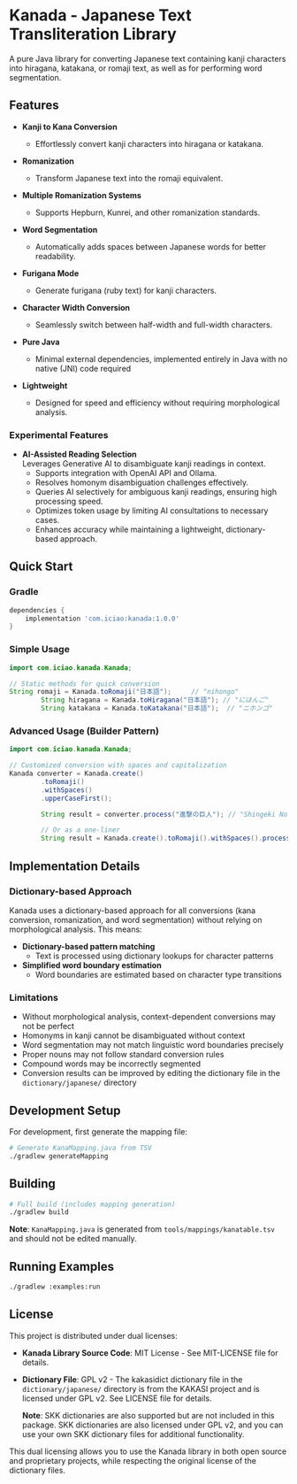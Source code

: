 # Kanada - Japanese Text Transliteration Library

A pure Java library for converting Japanese text containing kanji characters into hiragana, katakana, or romaji text, as
well as for performing word segmentation.

## Features

- **Kanji to Kana Conversion**
    - Effortlessly convert kanji characters into hiragana or katakana.

- **Romanization**
    - Transform Japanese text into the romaji equivalent.

- **Multiple Romanization Systems**
    - Supports Hepburn, Kunrei, and other romanization standards.

- **Word Segmentation**
    - Automatically adds spaces between Japanese words for better readability.

- **Furigana Mode**
    - Generate furigana (ruby text) for kanji characters.

- **Character Width Conversion**
    - Seamlessly switch between half-width and full-width characters.

- **Pure Java**
    - Minimal external dependencies, implemented entirely in Java with no native (JNI) code required

- **Lightweight**
    - Designed for speed and efficiency without requiring morphological analysis.

### Experimental Features

- **AI-Assisted Reading Selection**  
  Leverages Generative AI to disambiguate kanji readings in context.
    - Supports integration with OpenAI API and Ollama.
    - Resolves homonym disambiguation challenges effectively.
    - Queries AI selectively for ambiguous kanji readings, ensuring high processing speed.
    - Optimizes token usage by limiting AI consultations to necessary cases.
    - Enhances accuracy while maintaining a lightweight, dictionary-based approach.

## Quick Start

### Gradle

```gradle
dependencies {
    implementation 'com.iciao:kanada:1.0.0'
}
```

### Simple Usage

```java
import com.iciao.kanada.Kanada;

// Static methods for quick conversion
String romaji = Kanada.toRomaji("日本語");     // "nihongo"
        String hiragana = Kanada.toHiragana("日本語"); // "にほんご"
        String katakana = Kanada.toKatakana("日本語");  // "ニホンゴ"
```

### Advanced Usage (Builder Pattern)

```java
import com.iciao.kanada.Kanada;

// Customized conversion with spaces and capitalization
Kanada converter = Kanada.create()
        .toRomaji()
        .withSpaces()
        .upperCaseFirst();

        String result = converter.process("進撃の巨人"); // "Shingeki No Kyojin"

        // Or as a one-liner
        String result = Kanada.create().toRomaji().withSpaces().process("進撃の巨人");
```

## Implementation Details

### Dictionary-based Approach

Kanada uses a dictionary-based approach for all conversions (kana conversion, romanization, and word segmentation)
without relying on morphological analysis. This means:

- **Dictionary-based pattern matching**
    - Text is processed using dictionary lookups for character patterns
- **Simplified word boundary estimation**
    - Word boundaries are estimated based on character type transitions

### Limitations

- Without morphological analysis, context-dependent conversions may not be perfect
- Homonyms in kanji cannot be disambiguated without context
- Word segmentation may not match linguistic word boundaries precisely
- Proper nouns may not follow standard conversion rules
- Compound words may be incorrectly segmented
- Conversion results can be improved by editing the dictionary file in the `dictionary/japanese/` directory

## Development Setup

For development, first generate the mapping file:

```bash
# Generate KanaMapping.java from TSV
./gradlew generateMapping
```

## Building

```bash
# Full build (includes mapping generation)
./gradlew build
```

**Note**: `KanaMapping.java` is generated from `tools/mappings/kanatable.tsv` and should not be edited manually.

## Running Examples

```bash
./gradlew :examples:run
```

## License

This project is distributed under dual licenses:

- **Kanada Library Source Code**: MIT License - See MIT-LICENSE file for details.
- **Dictionary File**: GPL v2 - The kakasidict dictionary file in the `dictionary/japanese/` directory is from the
  KAKASI project and is licensed under GPL v2. See LICENSE file for details.

  **Note**: SKK dictionaries are also supported but are not included in this package. SKK dictionaries are also licensed
  under GPL v2, and you can use your own SKK dictionary files for additional functionality.

This dual licensing allows you to use the Kanada library in both open source and proprietary projects, while respecting
the original license of the dictionary files.